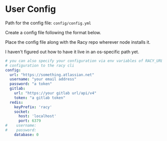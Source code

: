 # User Config

Path for the config file: `config/config.yml`

Create a config file following the format below.

Place the config file along with the Racy repo wherever node installs it.

I haven't figured out how to have it live in an os-specific path yet.

``` yml
# you can also specify your configuration via env variables of RACY_URL, RACY_USERNAME, etc to pass
# configuration to the racy cli
config:
  url: "https://something.atlassian.net"
  username: "your email address"
  password: "a token"
  gitlab:
    url: "https://your gitlab url/api/v4"
    token: "a gitlab token"
  redis:
    keyPrefix: 'racy'
    socket:
      host: 'localhost'
      port: 6379
#    username:
#    password:
    database: 0
```
